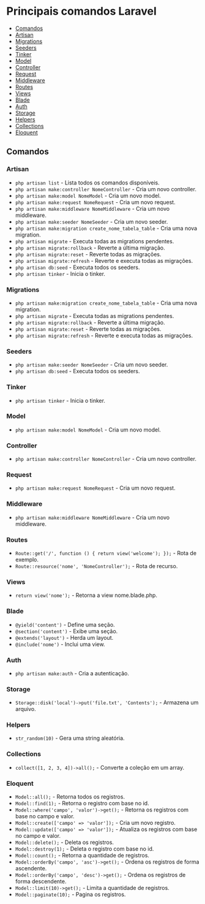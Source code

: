 <h1> Principais comandos Laravel </h1>

- [Comandos](#comandos)
- [Artisan](#artisan) 
- [Migrations](#migrations)
- [Seeders](#seeders)
- [Tinker](#tinker)
- [Model](#model)
- [Controller](#controller)
- [Request](#request)
- [Middleware](#middleware)
- [Routes](#routes)
- [Views](#views)
- [Blade](#blade)
- [Auth](#auth)
- [Storage](#storage)
- [Helpers](#helpers)
- [Collections](#collections)
- [Eloquent](#eloquent)

## Comandos 

### Artisan 

- `php artisan list` - Lista todos os comandos disponíveis.
- `php artisan make:controller NomeController` - Cria um novo controller.
- `php artisan make:model NomeModel` - Cria um novo model.
- `php artisan make:request NomeRequest` - Cria um novo request.
- `php artisan make:middleware NomeMiddleware` - Cria um novo middleware.
- `php artisan make:seeder NomeSeeder` - Cria um novo seeder.
- `php artisan make:migration create_nome_tabela_table` - Cria uma nova migration.
- `php artisan migrate` - Executa todas as migrations pendentes.
- `php artisan migrate:rollback` - Reverte a última migração.
- `php artisan migrate:reset` - Reverte todas as migrações.
- `php artisan migrate:refresh` - Reverte e executa todas as migrações.
- `php artisan db:seed` - Executa todos os seeders.
- `php artisan tinker` - Inicia o tinker.

### Migrations 

- `php artisan make:migration create_nome_tabela_table` - Cria uma nova migration.
- `php artisan migrate` - Executa todas as migrations pendentes.
- `php artisan migrate:rollback` - Reverte a última migração.
- `php artisan migrate:reset` - Reverte todas as migrações.
- `php artisan migrate:refresh` - Reverte e executa todas as migrações.

### Seeders 

- `php artisan make:seeder NomeSeeder` - Cria um novo seeder.
- `php artisan db:seed` - Executa todos os seeders.

### Tinker 

- `php artisan tinker` - Inicia o tinker.

### Model 

- `php artisan make:model NomeModel` - Cria um novo model.

### Controller 

- `php artisan make:controller NomeController` - Cria um novo controller.

### Request 

- `php artisan make:request NomeRequest` - Cria um novo request.

### Middleware 

- `php artisan make:middleware NomeMiddleware` - Cria um novo middleware.

### Routes 

- `Route::get('/', function () { return view('welcome'); });` - Rota de exemplo.
- `Route::resource('nome', 'NomeController');` - Rota de recurso.

### Views 

- `return view('nome');` - Retorna a view nome.blade.php.

### Blade 

- `@yield('content')` - Define uma seção.
- `@section('content')` - Exibe uma seção.
- `@extends('layout')` - Herda um layout.
- `@include('nome')` - Inclui uma view.

### Auth 

- `php artisan make:auth` - Cria a autenticação.

### Storage 

- `Storage::disk('local')->put('file.txt', 'Contents');` - Armazena um arquivo.

### Helpers 

- `str_random(10)` - Gera uma string aleatória.

### Collections 

- `collect([1, 2, 3, 4])->all();` - Converte a coleção em um array.

### Eloquent 

- `Model::all();` - Retorna todos os registros.
- `Model::find(1);` - Retorna o registro com base no id.
- `Model::where('campo', 'valor')->get();` - Retorna os registros com base no campo e valor.
- `Model::create(['campo' => 'valor']);` - Cria um novo registro.
- `Model::update(['campo' => 'valor']);` - Atualiza os registros com base no campo e valor.
- `Model::delete();` - Deleta os registros.
- `Model::destroy(1);` - Deleta o registro com base no id.
- `Model::count();` - Retorna a quantidade de registros.
- `Model::orderBy('campo', 'asc')->get();` - Ordena os registros de forma ascendente.
- `Model::orderBy('campo', 'desc')->get();` - Ordena os registros de forma descendente.
- `Model::limit(10)->get();` - Limita a quantidade de registros.
- `Model::paginate(10);` - Pagina os registros.



